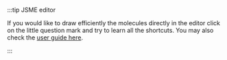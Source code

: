 :::tip JSME editor

If you would like to draw efficiently the molecules directly in the editor click on the little question mark and try to learn all the shortcuts. You may also check the [user guide here](jsme/README.md).

:::
